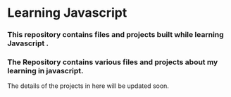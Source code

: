 # Learning Javascript

### This repository contains files and projects built while learning **Javascript** .

### The Repository contains various files and projects about my learning in javascript.

The details of the projects in here will be updated soon.
